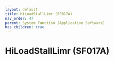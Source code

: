 ```yaml
---
layout: default
title: HiLoadStallLimr (SF017A)
nav_order: 47
parent: System Function (Applicative Software)
has_children: true
---
```

# HiLoadStallLimr (SF017A)
